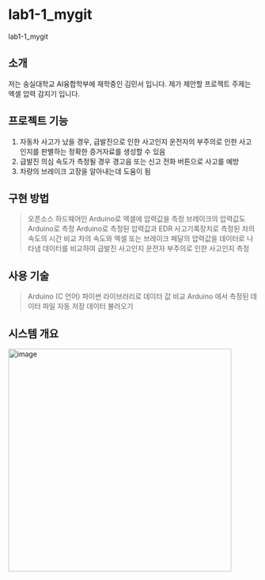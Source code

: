 # lab1-1_mygit
lab1-1_mygit
## 소개
저는 숭실대학교 AI융합학부에 재학중인 김민서 입니다. 
제가 제안할 프로젝트 주제는 엑셀 압력 감지기 입니다. 
## 프로젝트 기능
1. 자동차 사고가 났을 경우, 급발진으로 인한 사고인지 운전자의 부주의로 인한 사고인지를 판별하는 정확한 증거자료를 생성할 수 있음
2. 급발진 의심 속도가 측정될 경우 경고음 또는 신고 전화 버튼으로 사고를 예방
3. 차량의 브레이크 고장을 알아내는데 도움이 됨
## 구현 방법
> 오픈소스 하드웨어인 Arduino로 엑셀에 압력값을 측정
> 브레이크의 압력값도 Arduino로 측정
> Arduino로 측정된 압력값과 EDR 사고기록장치로 측정된 차의 속도의 시간 비교
> 차의 속도와 엑셀 또는 브레이크 페달의 압력값을 데이터로 나타냄
> 데이터를 비교하여 급발진 사고인지 운전자 부주의로 인한 사고인지 측정
## 사용 기술
> Arduino (C 언어)
> 파이썬 라이브러리로 데이터 값 비교
> Arduino 에서 측정된 데이터 파일 자동 저장
> 데이터 불러오기 
## 시스템 개요
<img width="451" alt="image" src="https://github.com/user-attachments/assets/085cdacb-6439-43b3-93d8-17eeff473a2d">




